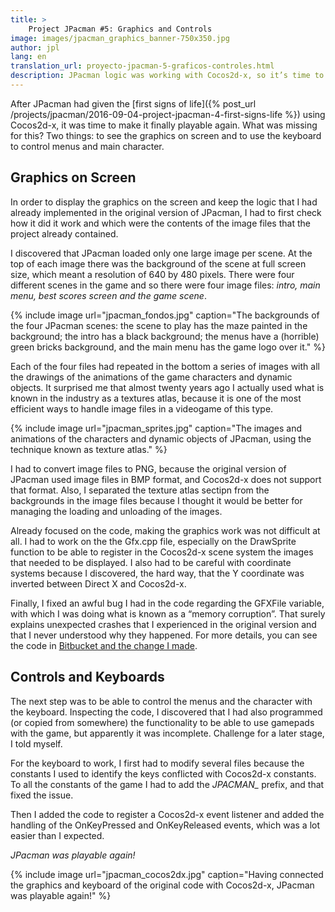 ```yaml
---
title: >
    Project JPacman #5: Graphics and Controls
image: images/jpacman_graphics_banner-750x350.jpg
author: jpl
lang: en
translation_url: proyecto-jpacman-5-graficos-controles.html
description: JPacman logic was working with Cocos2d-x, so it’s time to make the graphics and controls work so that the game is playable again.
---
```


After JPacman had given the [first signs of life]({% post_url /projects/jpacman/2016-09-04-project-jpacman-4-first-signs-life %}) using Cocos2d-x, it was time to make it finally playable again. What was missing for this? Two things: to see the graphics on screen and to use the keyboard to control menus and main character.

## Graphics on Screen

In order to display the graphics on the screen and keep the logic that I had already implemented in the original version of JPacman, I had to first check how it did it work and which were the contents of the image files that the project already contained.

I discovered that JPacman loaded only one large image per scene. At the top of each image there was the background of the scene at full screen size, which meant a resolution of 640 by 480 pixels. There were four different scenes in the game and so there were four image files: *intro, main menu, best scores screen and the game scene*.

{% include image url="jpacman_fondos.jpg" caption="The backgrounds of the four JPacman scenes: the scene to play has the maze painted in the background; the intro has a black background; the menus have a (horrible) green bricks background, and the main menu has the game logo over it." %}

Each of the four files had repeated in the bottom a series of images with all the drawings of the animations of the game characters and dynamic objects. It surprised me that almost twenty years ago I actually used what is known in the industry as a textures atlas, because it is one of the most efficient ways to handle image files in a videogame of this type.

{% include image url="jpacman_sprites.jpg" caption="The images and animations of the characters and dynamic objects of JPacman, using the technique known as texture atlas." %}

I had to convert image files to PNG, because the original version of JPacman used image files in BMP format, and Cocos2d-x does not support that format. Also, I separated the texture atlas sectipn from the backgrounds in the image files because I thought it would be better for managing the loading and unloading of the images.

Already focused on the code, making the graphics work was not difficult at all. I had to work on the the Gfx.cpp file, especially on the DrawSprite function to be able to register in the Cocos2d-x scene system the images that needed to be displayed. I also had to be careful with coordinate systems because I discovered, the hard way, that the Y coordinate was inverted between Direct X and Cocos2d-x.

Finally, I fixed an awful bug I had in the code regarding the GFXFile variable, with which I was doing what is known as a “memory corruption”. That surely explains unexpected crashes that I experienced in the original version and that I never understood why they happened. For more details, you can see the code in [Bitbucket and the change I made](https://bitbucket.org/papagamedev/jpacman/commits/9c2ad628a05cfc58d09199d0cfcd3b4a52790db7#chg-JPacman1999/Src/JPacman/gfx.cpp).

## Controls and Keyboards

The next step was to be able to control the menus and the character with the keyboard. Inspecting the code, I discovered that I had also programmed (or copied from somewhere) the functionality to be able to use gamepads with the game, but apparently it was incomplete. Challenge for a later stage, I told myself.

For the keyboard to work, I first had to modify several files because the constants I used to identify the keys conflicted with Cocos2d-x constants. To all the constants of the game I had to add the *JPACMAN_* prefix, and that fixed the issue.

Then I added the code to register a Cocos2d-x event listener and added the handling of the OnKeyPressed and OnKeyReleased events, which was a lot easier than I expected.

*JPacman was playable again!*

{% include image url="jpacman_cocos2dx.jpg" caption="Having connected the graphics and keyboard of the original code with Cocos2d-x, JPacman was playable again!" %}
